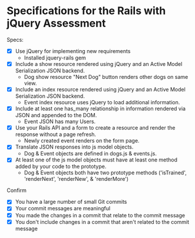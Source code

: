 # Specifications for the Rails with jQuery Assessment

Specs:
- [x] Use jQuery for implementing new requirements
  - Installed jquery-rails gem
- [x] Include a show resource rendered using jQuery and an Active Model Serialization JSON backend.
  - Dog show resource "Next Dog" button renders other dogs on same view.
- [x] Include an index resource rendered using jQuery and an Active Model Serialization JSON backend.
  - Event index resource uses jQuery to load additional information.
- [x] Include at least one has_many relationship in information rendered via JSON and appended to the DOM.
  - Event JSON has many Users.
- [x] Use your Rails API and a form to create a resource and render the response without a page refresh.
  - Newly created event renders on the form page.
- [x] Translate JSON responses into js model objects.
  - Dog & Event objects are defined in dogs.js & events.js.
- [x] At least one of the js model objects must have at least one method added by your code to the prototype.
  - Dog & Event objects both have two prototype methods ('isTrained', 'renderNext', 'renderNew', & 'renderMore')

Confirm
- [x] You have a large number of small Git commits
- [x] Your commit messages are meaningful
- [x] You made the changes in a commit that relate to the commit message
- [x] You don't include changes in a commit that aren't related to the commit message
